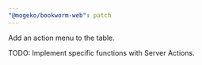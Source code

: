 ```yaml
---
"@mogeko/bookworm-web": patch
---
```


Add an action menu to the table.

TODO: Implement specific functions with Server Actions.
